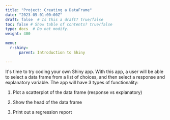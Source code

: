 ```yaml
---
title: "Project: Creating a DataFrame"
date: "2023-05-01:00:00Z"
draft: false  # Is this a draft? true/false
toc: false # Show table of contents? true/false
type: docs  # Do not modify.
weight: 400

menu:
  r-shiny:
      parent: Introduction to Shiny

---
```



It's time to try coding your own Shiny app. With this app, a user will be able to select a data frame from a list of choices, and then select a response and explanatory variable. The app will have 3 types of functionality: 

1. Plot a scatterplot of the data frame (response vs explanatory)

2. Show the head of the data frame

3. Print out a regression report
